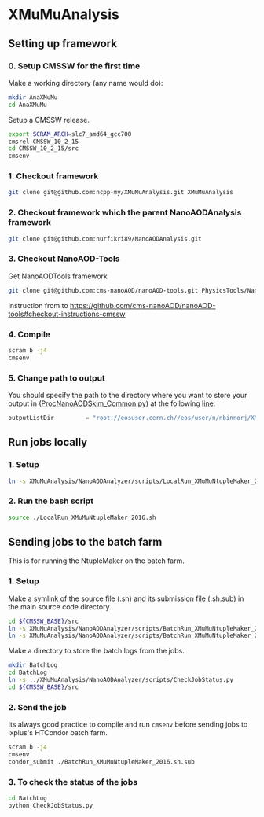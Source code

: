 # XMuMuAnalysis

## Setting up framework
### 0. Setup CMSSW for the first time

Make a working directory (any name would do):
```bash
mkdir AnaXMuMu
cd AnaXMuMu
```

Setup a CMSSW release.

```bash
export SCRAM_ARCH=slc7_amd64_gcc700
cmsrel CMSSW_10_2_15
cd CMSSW_10_2_15/src
cmsenv
```

### 1. Checkout framework

```bash
git clone git@github.com:ncpp-my/XMuMuAnalysis.git XMuMuAnalysis
```

### 2. Checkout framework which the parent NanoAODAnalysis framework

```bash
git clone git@github.com:nurfikri89/NanoAODAnalysis.git 
```

### 3. Checkout NanoAOD-Tools

Get NanoAODTools framework

```bash
git clone git@github.com:cms-nanoAOD/nanoAOD-tools.git PhysicsTools/NanoAODTools

```

Instruction from to https://github.com/cms-nanoAOD/nanoAOD-tools#checkout-instructions-cmssw

### 4. Compile

```bash
scram b -j4
cmsenv
```

### 5. Change path to output

You should specify the path to the directory where you want to store your output in ([ProcNanoAODSkim_Common.py](NanoAODAnalyzer/scripts/ProcNanoAODSkim_Common.py)) at the following [line](https://github.com/ncpp-my/XMuMuAnalysis/blob/b7fb85a5e58192e9ca41714b2239fe83c77a0112/NanoAODAnalyzer/scripts/ProcNanoAODSkim_Common.py#L4):

```python
outputListDir         = "root://eosuser.cern.ch//eos/user/n/nbinnorj/XMuMuAna/Ntuples/"
```

## Run jobs locally

### 1. Setup

```bash
ln -s XMuMuAnalysis/NanoAODAnalyzer/scripts/LocalRun_XMuMuNtupleMaker_2016.sh . 
```

### 2. Run the bash script

```bash
source ./LocalRun_XMuMuNtupleMaker_2016.sh
```

## Sending jobs to the batch farm

This is for running the NtupleMaker on the batch farm.

### 1. Setup

Make a symlink of the source file (.sh) and its submission file (.sh.sub) in the main source code directory.

```bash
cd ${CMSSW_BASE}/src
ln -s XMuMuAnalysis/NanoAODAnalyzer/scripts/BatchRun_XMuMuNtupleMaker_2016.sh.sub .
ln -s XMuMuAnalysis/NanoAODAnalyzer/scripts/BatchRun_XMuMuNtupleMaker_2016.sh . 
```
Make a directory to store the batch logs from the jobs.

```bash
mkdir BatchLog
cd BatchLog
ln -s ../XMuMuAnalysis/NanoAODAnalyzer/scripts/CheckJobStatus.py
cd ${CMSSW_BASE}/src
```

### 2. Send the job
Its always good practice to compile and run ```cmsenv``` before sending jobs to lxplus's HTCondor batch farm.

```bash
scram b -j4
cmsenv
condor_submit ./BatchRun_XMuMuNtupleMaker_2016.sh.sub
```

### 3. To check the status of the jobs

```bash
cd BatchLog
python CheckJobStatus.py
```

